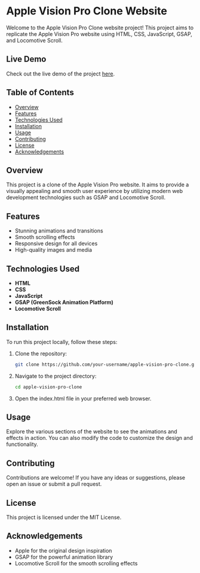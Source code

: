 # Apple Vision Pro Clone Website

Welcome to the Apple Vision Pro Clone website project! This project aims to replicate the Apple Vision Pro website using HTML, CSS, JavaScript, GSAP, and Locomotive Scroll.

## Live Demo

Check out the live demo of the project [here](https://your-live-demo-link.com).

## Table of Contents

- [Overview](#overview)
- [Features](#features)
- [Technologies Used](#technologies-used)
- [Installation](#installation)
- [Usage](#usage)
- [Contributing](#contributing)
- [License](#license)
- [Acknowledgements](#acknowledgements)

## Overview

This project is a clone of the Apple Vision Pro website. It aims to provide a visually appealing and smooth user experience by utilizing modern web development technologies such as GSAP and Locomotive Scroll.

## Features

- Stunning animations and transitions
- Smooth scrolling effects
- Responsive design for all devices
- High-quality images and media

## Technologies Used

- **HTML**
- **CSS**
- **JavaScript**
- **GSAP (GreenSock Animation Platform)**
- **Locomotive Scroll**

## Installation

To run this project locally, follow these steps:

1. Clone the repository:
   ```bash
   git clone https://github.com/your-username/apple-vision-pro-clone.git
2. Navigate to the project directory:
    ```bash
    cd apple-vision-pro-clone
3. Open the index.html file in your preferred web browser.

## Usage
Explore the various sections of the website to see the animations and effects in action. You can also modify the code to customize the design and functionality.

## Contributing
Contributions are welcome! If you have any ideas or suggestions, please open an issue or submit a pull request.

## License
This project is licensed under the MIT License.

## Acknowledgements
- Apple for the original design inspiration
- GSAP for the powerful animation library
- Locomotive Scroll for the smooth scrolling effects

